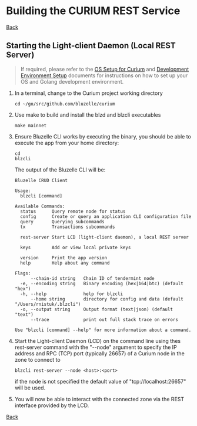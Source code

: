 # Building the CURIUM REST Service

[Back](../)

## Starting the Light-client Daemon \(Local REST Server\)

> If required, please refer to the [OS Setup for Curium](../setup/os.md) and [Development Environment Setup](../setup/devenv.md) documents for instructions on how to set up your OS and Golang development environment.

1. In a terminal, change to the Curium project working directory

   ```text
   cd ~/go/src/github.com/bluzelle/curium
   ```

2. Use make to build and install the blzd and blzcli executables

   ```text
   make mainnet
   ```

3. Ensure Bluzelle CLI works by executing the binary, you should be able to execute the app from your home directory:

   ```text
   cd
   blzcli
   ```

   The output of the Bluzelle CLI will be:

   ```text
   Bluzelle CRUD Client

   Usage:
     blzcli [command]

   Available Commands:
     status      Query remote node for status
     config      Create or query an application CLI configuration file
     query       Querying subcommands
     tx          Transactions subcommands

     rest-server Start LCD (light-client daemon), a local REST server

     keys        Add or view local private keys

     version     Print the app version
     help        Help about any command

   Flags:
         --chain-id string   Chain ID of tendermint node
     -e, --encoding string   Binary encoding (hex|b64|btc) (default "hex")
     -h, --help              help for blzcli
         --home string       directory for config and data (default "/Users/rnistuk/.blzcli")
     -o, --output string     Output format (text|json) (default "text")
         --trace             print out full stack trace on errors

   Use "blzcli [command] --help" for more information about a command.
   ```

4. Start the Light-client Daemon \(LCD\) on the command line using thes rest-server command with the "--node" argument to specify the IP address and RPC \(TCP\) port \(typically 26657\) of a Curium node in the zone to connect to

   ```text
   blzcli rest-server --node <host>:<port>
   ```

   if the node is not specified the default value of "tcp://localhost:26657" will be used.

5. You will now be able to interact with the connected zone via the REST interface provided by the LCD.

[Back](../)

